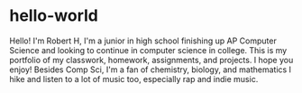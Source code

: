 # hello-world

Hello! I'm Robert H, I'm a junior in high school finishing up AP Computer Science and looking to continue in computer science in college. 
This is my portfolio of my classwork, homework, assignments, and projects. I hope you enjoy!
Besides Comp Sci, I'm a fan of chemistry, biology, and mathematics
I hike and listen to a lot of music too, especially rap and indie music. 
